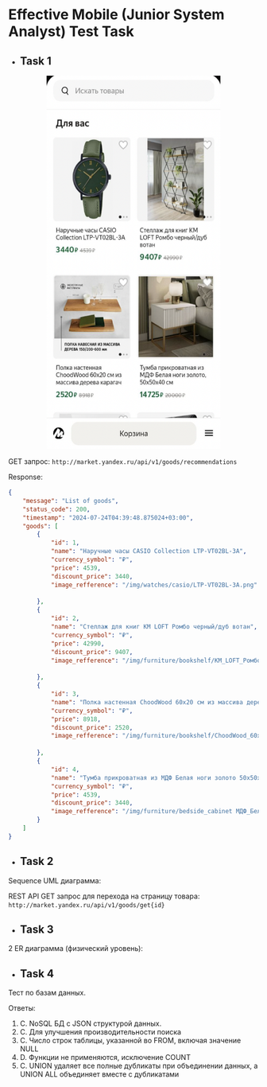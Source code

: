 # Effective Mobile (Junior System Analyst) Test Task
- ## Task 1
<p align="center">
    <img src=task1.png width=350 height=750>
</p>


GET запрос:
```http://market.yandex.ru/api/v1/goods/recommendations``` 

Response:
```json
{
    "message": "List of goods",
    "status_code": 200,
    "timestamp": "2024-07-24T04:39:48.875024+03:00",
    "goods": [
        {
            "id": 1,
            "name": "Наручные часы CASIO Collection LTP-VT02BL-3A",
            "currency_symbol": "₽",
            "price": 4539,
            "discount_price": 3440,
            "image_refference": "/img/watches/casio/LTP-VT02BL-3A.png"

        },
        {
            "id": 2,
            "name": "Стеллаж для книг KM LOFT Ромбо черный/дуб вотан",
            "currency_symbol": "₽",
            "price": 42990,
            "discount_price": 9407,
            "image_refference": "/img/furniture/bookshelf/KM_LOFT_Ромбо_черный/дуб_вотан.png"

        },
        {
            "id": 3,
            "name": "Полка настенная ChoodWood 60x20 см из массива дерева карагач",
            "currency_symbol": "₽",
            "price": 8918,
            "discount_price": 2520,
            "image_refference": "/img/furniture/bookshelf/ChoodWood_60x20_см_карагач.png"

        },
        {
            "id": 4,
            "name": "Тумба прикроватная из МДФ Белая ноги золото 50x50x40 см",
            "currency_symbol": "₽",
            "price": 4539,
            "discount_price": 3440,
            "image_refference": "/img/furniture/bedside_cabinet МДФ_Белая_ноги_золото_50x50x40_см.png"
        }
    ]
}
```


- ## Task 2

Sequence UML диаграмма:


REST API GET запрос для перехода на страницу товара:
```http://market.yandex.ru/api/v1/goods/get{id}```


- ## Task 3

2 ER диаграмма (физический уровень):


- ## Task 4
Тест по базам данных.

Ответы:
1. C. NoSQL БД с JSON структурой данных.
2. C. Для улучшения производительности поиска
3. C. Число строк таблицы, указанной во FROM, включая значение NULL
4. D. Функции не применяются, исключение COUNT
5. C. UNION удаляет все полные дубликаты при объединении данных, а UNION ALL объединяет вместе с дубликатами
